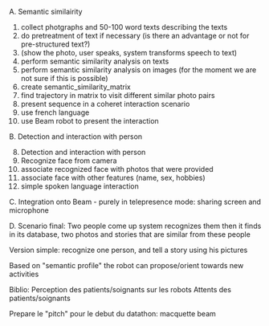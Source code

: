 A. Semantic similairity
1.  collect photgraphs and 50-100 word texts describing the texts
2.  do pretreatment of text if necessary (is there an advantage or not for pre-structured text?)
3.  (show the photo, user speaks, system transforms speech to text)
4.  perform semantic similarity analysis on texts
5.  perform semantic similarity analysis on images (for the moment we are not sure if this is possible)
6.  create semantic_similarity_matrix
6.  find trajectory in matrix to visit different similar photo pairs
7.  present sequence in a coheret interaction scenario
8.  use french language
9.  use Beam robot to present the interaction

B. Detection and interaction with person

8. Detection and interaction with person
9. Recognize face from camera
10. associate recognized face with photos that were provided
11. associate face with other features (name, sex, hobbies)
12. simple spoken language interaction

C. Integration onto Beam - purely in telepresence mode: sharing screen and microphone

D.  Scenario final:
Two people come up
system recognizes them
then it finds in its database, two photos and stories that are similar from these people

Version simple:  recognize one person, and tell a story using his pictures

Based on "semantic profile" the robot can propose/orient towards new activities

Biblio:
Perception des patients/soignants sur les robots
Attents des patients/soignants

Prepare le "pitch" pour le debut du datathon: macquette beam

